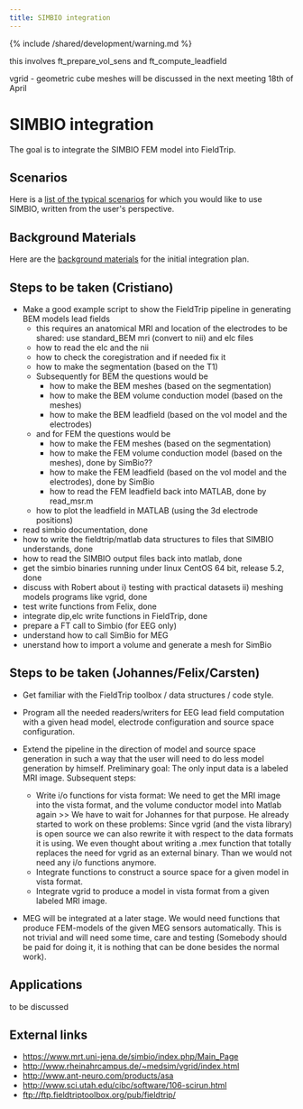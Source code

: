 ```yaml
---
title: SIMBIO integration
---
```


{% include /shared/development/warning.md %}

this involves ft_prepare_vol_sens and ft_compute_leadfield

vgrid - geometric cube meshes will be discussed in the next meeting 18th of April

# SIMBIO integration

The goal is to integrate the SIMBIO FEM model into FieldTrip.

## Scenarios

Here is a [list of the typical scenarios](/development/project/simbio_scenarios) for which you would like to use SIMBIO, written from the user's perspective.

## Background Materials

Here are the [background materials](/development/project/simbio_materials) for the initial integration plan.

## Steps to be taken (Cristiano)

- Make a good example script to show the FieldTrip pipeline in generating BEM models lead fields
  - this requires an anatomical MRI and location of the electrodes to be shared: use standard_BEM mri (convert to nii) and elc files
  - how to read the elc and the nii
  - how to check the coregistration and if needed fix it
  - how to make the segmentation (based on the T1)
  - Subsequently for BEM the questions would be
    - how to make the BEM meshes (based on the segmentation)
    - how to make the BEM volume conduction model (based on the meshes)
    - how to make the BEM leadfield (based on the vol model and the electrodes)
  - and for FEM the questions would be
    - how to make the FEM meshes (based on the segmentation)
    - how to make the FEM volume conduction model (based on the meshes), done by SimBio??
    - how to make the FEM leadfield (based on the vol model and the electrodes), done by SimBio
    - how to read the FEM leadfield back into MATLAB, done by read_msr.m
  - how to plot the leadfield in MATLAB (using the 3d electrode positions)
- read simbio documentation, done
- how to write the fieldtrip/matlab data structures to files that SIMBIO understands, done
- how to read the SIMBIO output files back into matlab, done
- get the simbio binaries running under linux CentOS 64 bit, release 5.2, done
- discuss with Robert about i) testing with practical datasets ii) meshing models programs like vgrid, done
- test write functions from Felix, done
- integrate dip,elc write functions in FieldTrip, done
- prepare a FT call to Simbio (for EEG only)
- understand how to call SimBio for MEG
- unerstand how to import a volume and generate a mesh for SimBio

## Steps to be taken (Johannes/Felix/Carsten)

- Get familiar with the FieldTrip toolbox / data structures / code style.
- Program all the needed readers/writers for EEG lead field computation with a given head model, electrode configuration and source space configuration.
- Extend the pipeline in the direction of model and source space generation in such a way that the user will need to do less model generation by himself. Preliminary goal: The only input data is a labeled MRI image. Subsequent steps:

  - Write i/o functions for vista format: We need to get the MRI image into the vista format, and the volume conductor model into Matlab again >> We have to wait for Johannes for that purpose. He already started to work on these problems: Since vgrid (and the vista library) is open source we can also rewrite it with respect to the data formats it is using. We even thought about writing a .mex function that totally replaces the need for vgrid as an external binary. Than we would not need any i/o functions anymore.
  - Integrate functions to construct a source space for a given model in vista format.
  - Integrate vgrid to produce a model in vista format from a given labeled MRI image.

- MEG will be integrated at a later stage. We would need functions that produce FEM-models of the given MEG sensors automatically. This is not trivial and will need some time, care and testing (Somebody should be paid for doing it, it is nothing that can be done besides the normal work).

## Applications

to be discussed

## External links

- https://www.mrt.uni-jena.de/simbio/index.php/Main_Page
- http://www.rheinahrcampus.de/~medsim/vgrid/index.html
- http://www.ant-neuro.com/products/asa
- http://www.sci.utah.edu/cibc/software/106-scirun.html
- ftp://ftp.fieldtriptoolbox.org/pub/fieldtrip/
